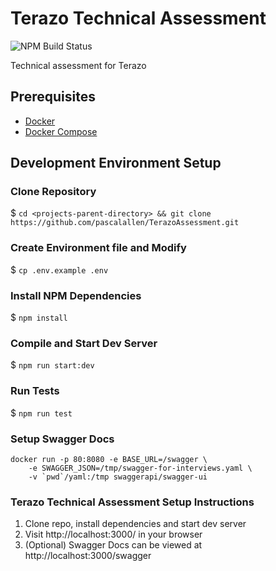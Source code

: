 # Terazo Technical Assessment

![NPM Build Status](https://github.com/pascalallen/SchoologyAssessment/workflows/NPM/badge.svg)

Technical assessment for Terazo

## Prerequisites

- [Docker](https://www.docker.com/)
- [Docker Compose](https://docs.docker.com/compose/)

## Development Environment Setup

### Clone Repository

$ `cd <projects-parent-directory> && git clone https://github.com/pascalallen/TerazoAssessment.git`

### Create Environment file and Modify

$ `cp .env.example .env`

### Install NPM Dependencies

$ `npm install`

### Compile and Start Dev Server

$ `npm run start:dev`

### Run Tests

$ `npm run test`

### Setup Swagger Docs

```
docker run -p 80:8080 -e BASE_URL=/swagger \
    -e SWAGGER_JSON=/tmp/swagger-for-interviews.yaml \
    -v `pwd`/yaml:/tmp swaggerapi/swagger-ui
```

### Terazo Technical Assessment Setup Instructions

1. Clone repo, install dependencies and start dev server
2. Visit http://localhost:3000/ in your browser
3. (Optional) Swagger Docs can be viewed at http://localhost:3000/swagger
